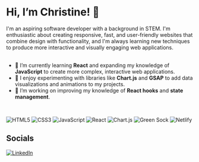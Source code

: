 <!---
christinecollier/christinecollier is a ✨ special ✨ repository because its `README.md` (this file) appears on your GitHub profile.
You can click the Preview link to take a look at your changes.
--->
# Hi, I’m Christine! 👋

I'm an aspiring software developer with a background in STEM. I'm enthusiastic about creating responsive, fast, and user-friendly websites that combine design with functionality, and I'm always learning new techniques to produce more interactive and visually engaging web applications.<br><br>

- 🔭 I’m currently learning **React** and expanding my knowledge of **JavaScript** to create more complex, interactive web applications.
- 💬 I enjoy experimenting with libraries like **Chart.js** and **GSAP** to add data visualizations and animations to my projects.
- 🌱 I’m working on improving my knowledge of **React hooks** and **state management**.
<br>

![HTML5](https://img.shields.io/badge/html5-%23E34F26.svg?style=for-the-badge&logo=html5&logoColor=white) 
![CSS3](https://img.shields.io/badge/css3-%231572B6.svg?style=for-the-badge&logo=css3&logoColor=white) 
![JavaScript](https://img.shields.io/badge/javascript-%23323330.svg?style=for-the-badge&logo=javascript&logoColor=%23F7DF1E)
![React](https://img.shields.io/badge/react-%2320232a.svg?style=for-the-badge&logo=react&logoColor=%2361DAFB) 
![Chart.js](https://img.shields.io/badge/chart.js-F5788D.svg?style=for-the-badge&logo=chart.js&logoColor=white)
![Green Sock](https://img.shields.io/badge/green%20sock-88CE02?style=for-the-badge&logo=greensock&logoColor=white)
![Netlify](https://img.shields.io/badge/netlify-%23000000.svg?style=for-the-badge&logo=netlify&logoColor=#00C7B7)

## Socials
[![LinkedIn](https://img.shields.io/badge/LinkedIn-%230077B5.svg?logo=linkedin&logoColor=white)](https://linkedin.com/in/christine-c-5a3527286) 

<!-- Proudly created with GPRM ( https://gprm.itsvg.in ) -->
